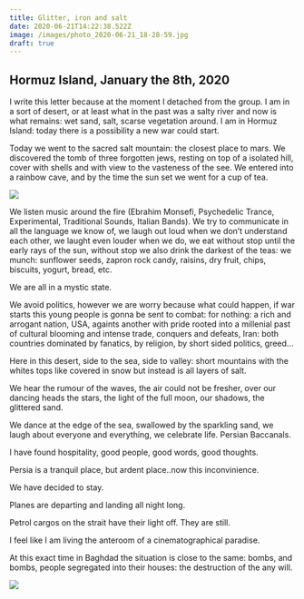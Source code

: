 ```yaml
---
title: Glitter, iron and salt
date: 2020-06-21T14:22:38.522Z
image: /images/photo_2020-06-21_18-28-59.jpg
draft: true
---
```

## Hormuz Island, January the 8th, 2020

I write this letter because at the moment I detached from the group. I am in a sort of desert, or at least what in the past was a salty river and now is what remains: wet sand, salt, scarse vegetation around. I am in Hormuz Island: today there is a possibility a new war could start.

Today we went to the sacred salt mountain: the closest place to mars. We discovered the tomb of three forgotten jews, resting on top of a isolated hill, cover with shells and with view to the vasteness of the see. We entered into a rainbow cave, and by the time the sun set we went for a cup of tea.

![](/images/photo_2020-06-21_18-28-50.jpg)

We listen music around the fire (Ebrahim Monsefi, Psychedelic Trance, Experimental, Traditional Sounds, Italian Bands). We try to communicate in all the language we know of, we laugh out loud when we don’t understand each other, we laught even louder when we do, we eat without stop until the early rays of the sun, without stop we also drink the darkest of the teas: we munch: sunflower seeds, zapron rock candy, raisins, dry fruit, chips, biscuits, yogurt, bread, etc.

We are all in a mystic state.

We avoid politics, however we are worry because what could happen, if war starts this young people is gonna be sent to combat: for nothing: a rich and arrogant nation, USA, againts another with pride rooted into a millenial past of cultural blooming and intense trade, conquers and defeats, Iran: both countries dominated by fanatics, by religion, by short sided politics, greed...

Here in this desert, side to the sea, side to valley: short mountains with the whites tops like covered in snow but instead is all layers of salt.

We hear the rumour of the waves, the air could not be fresher, over our dancing heads the stars, the light of the full moon, our shadows, the glittered sand.

We dance at the edge of the sea, swallowed by the sparkling sand, we laugh about everyone and everything, we celebrate life. Persian Baccanals.

I have found hospitality, good people, good words, good thoughts.

Persia is a tranquil place, but ardent place..now this inconvinience. 

We have decided to stay.

Planes are departing and landing all night long.

Petrol cargos on the strait have their light off. They are still.

I feel like I am living the anteroom of a cinematographical paradise.

At this exact time in Baghdad the situation is close to the same: bombs, and bombs, people segregated into their houses: the destruction of the any will.

![](/images/photo_2020-06-21_18-28-55.jpg)